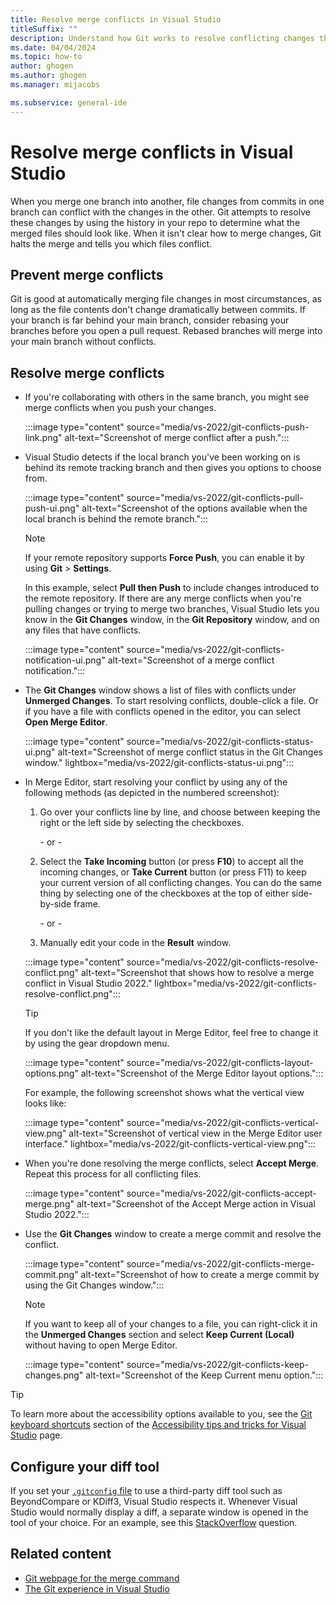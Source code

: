```yaml
---
title: Resolve merge conflicts in Visual Studio
titleSuffix: ""
description: Understand how Git works to resolve conflicting changes that cause merge conflicts in your code branches and project files in Visual Studio.
ms.date: 04/04/2024
ms.topic: how-to
author: ghogen
ms.author: ghogen
ms.manager: mijacobs

ms.subservice: general-ide
---
```

# Resolve merge conflicts in Visual Studio

When you merge one branch into another, file changes from commits in one branch can conflict with the changes in the other. Git attempts to resolve these changes by using the history in your repo to determine what the merged files should look like. When it isn't clear how to merge changes, Git halts the merge and tells you which files conflict.

## Prevent merge conflicts

Git is good at automatically merging file changes in most circumstances, as long as the file contents don't change dramatically between commits. If your branch is far behind your main branch, consider rebasing your branches before you open a pull request. Rebased branches will merge into your main branch without conflicts.

## Resolve merge conflicts

- If you're collaborating with others in the same branch, you might see merge conflicts when you push your changes.

    :::image type="content" source="media/vs-2022/git-conflicts-push-link.png" alt-text="Screenshot of merge conflict after a push.":::

- Visual Studio detects if the local branch you've been working on is behind its remote tracking branch and then gives you options to choose from.

    :::image type="content" source="media/vs-2022/git-conflicts-pull-push-ui.png" alt-text="Screenshot of the options available when the local branch is behind the remote branch.":::

    > [!NOTE]
    > If your remote repository supports **Force Push**, you can enable it by using **Git** > **Settings**.

    In this example, select **Pull then Push** to include changes introduced to the remote repository. If there are any merge conflicts when you're pulling changes or trying to merge two branches, Visual Studio lets you know in the **Git Changes** window, in the **Git Repository** window, and on any files that have conflicts.

    :::image type="content" source="media/vs-2022/git-conflicts-notification-ui.png" alt-text="Screenshot of a merge conflict notification.":::

- The **Git Changes** window shows a list of files with conflicts under **Unmerged Changes**. To start resolving conflicts, double-click a file. Or if you have a file with conflicts opened in the editor, you can select **Open Merge Editor**.

    :::image type="content" source="media/vs-2022/git-conflicts-status-ui.png" alt-text="Screenshot of merge conflict status in the Git Changes window." lightbox="media/vs-2022/git-conflicts-status-ui.png":::

- In Merge Editor, start resolving your conflict by using any of the following methods (as depicted in the numbered screenshot):

    1. Go over your conflicts line by line, and choose between keeping the right or the left side by selecting the checkboxes.

       \- or -

    1. Select the **Take Incoming** button (or press **F10**) to accept all the incoming changes, or **Take Current** button (or press F11) to keep your current version of all conflicting changes. You can do the same thing by selecting one of the checkboxes at the top of either side-by-side frame.

       \- or -

    1. Manually edit your code in the **Result** window.

    :::image type="content" source="media/vs-2022/git-conflicts-resolve-conflict.png" alt-text="Screenshot that shows how to resolve a merge conflict in Visual Studio 2022." lightbox="media/vs-2022/git-conflicts-resolve-conflict.png":::

    > [!TIP]
    > If you don't like the default layout in Merge Editor, feel free to change it by using the gear dropdown menu.
    >
    > :::image type="content" source="media/vs-2022/git-conflicts-layout-options.png" alt-text="Screenshot of the Merge Editor layout options.":::
    >
    >For example, the following screenshot shows what the vertical view looks like:
    >
    > :::image type="content" source="media/vs-2022/git-conflicts-vertical-view.png" alt-text="Screenshot of vertical view in the Merge Editor user interface." lightbox="media/vs-2022/git-conflicts-vertical-view.png":::

- When you're done resolving the merge conflicts, select **Accept Merge**. Repeat this process for all conflicting files.

    :::image type="content" source="media/vs-2022/git-conflicts-accept-merge.png" alt-text="Screenshot of the Accept Merge action in Visual Studio 2022.":::

- Use the **Git Changes** window to create a merge commit and resolve the conflict.

    :::image type="content" source="media/vs-2022/git-conflicts-merge-commit.png" alt-text="Screenshot of how to create a merge commit by using the Git Changes window.":::

    > [!NOTE]
    > If you want to keep all of your changes to a file, you can right-click it in the **Unmerged Changes** section and select **Keep Current (Local)** without having to open Merge Editor.
    >
    > :::image type="content" source="media/vs-2022/git-conflicts-keep-changes.png" alt-text="Screenshot of the Keep Current menu option.":::

> [!TIP]
> To learn more about the accessibility options available to you, see the [Git keyboard shortcuts](../ide/reference/accessibility-tips-and-tricks.md#git-keyboard-shortcuts) section of the [Accessibility tips and tricks for Visual Studio](../ide/reference/accessibility-tips-and-tricks.md) page.

## Configure your diff tool

If you set your [`.gitconfig` file](https://git-scm.com/docs/git-config) to use a third-party diff tool such as BeyondCompare or KDiff3, Visual Studio respects it. Whenever Visual Studio would normally display a diff, a separate window is opened in the tool of your choice. For an example, see this [StackOverflow](https://stackoverflow.com/questions/4466238/how-to-configure-visual-studio-to-use-beyond-compare) question.

## Related content

- [Git webpage for the merge command](https://git-scm.com/docs/git-merge)
- [The Git experience in Visual Studio](git-with-visual-studio.md)
